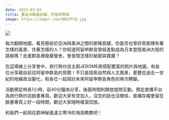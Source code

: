 ```yaml
---
date: 2023-03-03
title: 重返冷戰最前線，阿留申群島
image: https://imgur.com/WEA7PCQ.jpg
---
```

![](https://imgur.com/WEA7PCQ.jpg)

每次翻開地圖，看見懸掛於亞洲與美洲之間的那條島鏈，你是否也曾好奇那裡有著怎樣的風景、住著怎樣的人？你知道阿留申群島曾經差點成為日本登陸美洲大陸的跳板嗎？走進群島裡廢棄營舍，會發現怎樣的秘密與寶藏？

在這場線上分享會中，旅行熱炒店主廚JEROME將搭配豐富的照片與地圖，和各位分享親自前往阿留申群島的見聞！不只是探索自然與人文風景，更要從過去一世紀的地緣政治變化，和各位一起探討未來阿留申群島角色的再次轉變。

活動預定時長1小時，前40分鐘為分享，後面時間則開放提問互動。預定直播平台為旅行熱炒店臉書專頁。歡迎大家有空加入，沒空的話也沒關係，直播存檔會留在臉書專頁上好一段時間，歡迎大家隨時複習回放。

和我們一起飛往那神秘遙遠又寒冷的海島瞧瞧吧！